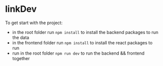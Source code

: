 # linkDev

To get start with the project:

- in the root folder run `npm install` to install the backend packages to run the data
- in the frontend folder run `npm install` to install the react packages to run
- run in the root folder `npm run dev` to run the backend && frontend together
